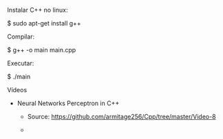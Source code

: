 Instalar C++ no linux:

$ sudo apt-get install g++

Compilar:

$ g++ -o main main.cpp

Executar:

$ ./main

Vídeos

- Neural Networks Perceptron in C++

	- Source:  https://github.com/armitage256/Cpp/tree/master/Video-8

	- [video]: https://www.youtube.com/watch?v=AdOhn4dQQUI